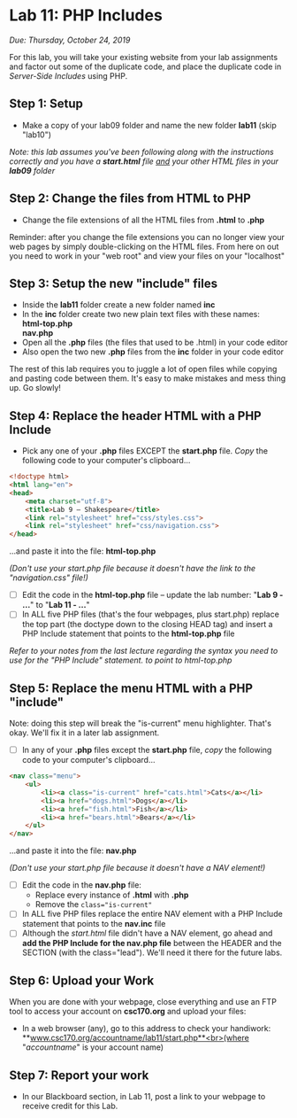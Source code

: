 # Lab 11: PHP Includes
*Due: Thursday, October 24, 2019*

For this lab, you will take your existing website from your lab assignments and factor out some of the duplicate code, and place the duplicate code in *Server-Side Includes* using PHP.

## Step 1: Setup

- Make a copy of your lab09 folder and name the new folder **lab11** (skip "lab10")

*Note: this lab assumes you've been following along with the instructions correctly and you have a **start.html** file <u>and</u> your other HTML files in your **lab09** folder*

## Step 2: Change the files from HTML to PHP

- Change the file extensions of all the HTML files from **.html** to **.php**

Reminder: after you change the file extensions you can no longer view your web pages by simply double-clicking on the HTML files. From here on out you need to work in your "web root" and view your files on your "localhost"

## Step 3: Setup the new "include" files

- Inside the **lab11** folder create a new folder named **inc**
- In the **inc** folder create two new plain text files with these names:<br>**html-top.php**<br>**nav.php**
- Open all the **.php** files (the files that used to be .html) in your code editor
- Also open the two new **.php** files from the **inc** folder in your code editor

The rest of this lab requires you to juggle a lot of open files while copying and pasting code between them. It's easy to make mistakes and mess thing up. Go slowly!

## Step 4: Replace the header HTML with a PHP Include

- Pick any one of your **.php** files EXCEPT the **start.php** file.  *Copy* the following code to your computer's clipboard...

```html
<!doctype html>
<html lang="en">
<head>
	<meta charset="utf-8">
	<title>Lab 9 – Shakespeare</title>
	<link rel="stylesheet" href="css/styles.css">  
	<link rel="stylesheet" href="css/navigation.css">
</head>
```

...and paste it into the file: **html-top.php**

*(Don't use your start.php file because it doesn't have the link to the "navigation.css" file!)*

- [ ] Edit the code in the **html-top.php** file – update the lab number: "**Lab 9 - ...**" to "**Lab 11 - ...**"
- [ ] In ALL five PHP files (that's the four webpages, plus start.php) replace the top part (the doctype down to the closing HEAD tag) and insert a PHP Include statement that points to the **html-top.php** file 

*Refer to your notes from the last lecture regarding the syntax you need to use for the "PHP Include" statement. to point to html-top.php*

## Step 5: Replace the menu HTML with a PHP "include"

Note: doing this step will break the "is-current" menu highlighter. That's okay. We'll fix it in a later lab assignment.

- [ ] In any of your **.php** files except the **start.php** file, *copy* the following code to your computer's clipboard...

```html
<nav class="menu">
	<ul>
		<li><a class="is-current" href="cats.html">Cats</a></li>
		<li><a href="dogs.html">Dogs</a></li>
		<li><a href="fish.html">Fish</a></li>
		<li><a href="bears.html">Bears</a></li>
	</ul>
</nav>
```

...and paste it into the file: **nav.php**

*(Don't use your start.php file because it doesn't have a NAV element!)*

- [ ] Edit the code in the **nav.php** file: 
  - Replace every instance of **.html** with **.php**
  - Remove the `class="is-current"`
- [ ] In ALL five PHP files replace the entire NAV element with a PHP Include statement that points to the **nav.inc** file 
- [ ] Although the *start.html* file didn't have a NAV element, go ahead and **add the PHP Include for the nav.php file** between the HEADER and the SECTION (with the class="lead").  We'll need it there for the future labs.

## Step 6: Upload your Work

When you are done with your webpage, close everything and use an FTP tool to access your account on **csc170.org** and upload your files:

- In a web browser (any), go to this address to check your handiwork:<br> **www.csc170.org/accountname/lab11/start.php**<br>(where "*accountname*" is your account name)

## Step 7: Report your work

- In our Blackboard section, in Lab 11, post a link to your webpage to receive credit for this Lab.